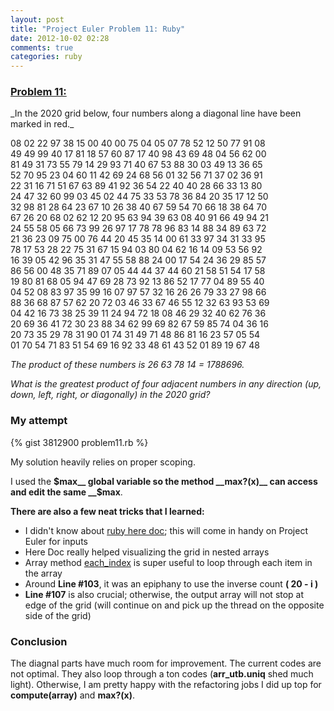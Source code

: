 ```yaml
---
layout: post
title: "Project Euler Problem 11: Ruby"
date: 2012-10-02 02:28
comments: true
categories: ruby
---
```


<h3><a href="http://projecteuler.net/problem=11">Problem 11:</a></h3>
_In the 2020 grid below, four numbers along a diagonal line have been marked in red._

08 02 22 97 38 15 00 40 00 75 04 05 07 78 52 12 50 77 91 08  
49 49 99 40 17 81 18 57 60 87 17 40 98 43 69 48 04 56 62 00  
81 49 31 73 55 79 14 29 93 71 40 67 53 88 30 03 49 13 36 65  
52 70 95 23 04 60 11 42 69 24 68 56 01 32 56 71 37 02 36 91  
22 31 16 71 51 67 63 89 41 92 36 54 22 40 40 28 66 33 13 80  
24 47 32 60 99 03 45 02 44 75 33 53 78 36 84 20 35 17 12 50  
32 98 81 28 64 23 67 10 26 38 40 67 59 54 70 66 18 38 64 70  
67 26 20 68 02 62 12 20 95 63 94 39 63 08 40 91 66 49 94 21  
24 55 58 05 66 73 99 26 97 17 78 78 96 83 14 88 34 89 63 72  
21 36 23 09 75 00 76 44 20 45 35 14 00 61 33 97 34 31 33 95  
78 17 53 28 22 75 31 67 15 94 03 80 04 62 16 14 09 53 56 92  
16 39 05 42 96 35 31 47 55 58 88 24 00 17 54 24 36 29 85 57  
86 56 00 48 35 71 89 07 05 44 44 37 44 60 21 58 51 54 17 58  
19 80 81 68 05 94 47 69 28 73 92 13 86 52 17 77 04 89 55 40  
04 52 08 83 97 35 99 16 07 97 57 32 16 26 26 79 33 27 98 66  
88 36 68 87 57 62 20 72 03 46 33 67 46 55 12 32 63 93 53 69  
04 42 16 73 38 25 39 11 24 94 72 18 08 46 29 32 40 62 76 36  
20 69 36 41 72 30 23 88 34 62 99 69 82 67 59 85 74 04 36 16  
20 73 35 29 78 31 90 01 74 31 49 71 48 86 81 16 23 57 05 54  
01 70 54 71 83 51 54 69 16 92 33 48 61 43 52 01 89 19 67 48  

_The product of these numbers is 26  63  78  14 = 1788696._

_What is the greatest product of four adjacent numbers in any direction
(up, down, left, right, or diagonally) in the 2020 grid?_
<h3> My attempt </h3>

{% gist 3812900 problem11.rb %}

My solution heavily relies on proper scoping.

I used the __$max__ global variable so the method __max?(x)__ can access and edit the same __$max__.

__There are also a few neat tricks that I learned:__

  + I didn't know about <a href="http://en.wikipedia.org/wiki/Here_document#Ruby">ruby here doc</a>; this will come in handy on Project Euler for inputs
  + Here Doc really helped visualizing the grid in nested arrays
  + Array method <a href="http://www.ruby-doc.org/core-1.9.3/Array.html#method-i-each_index">each_index</a> is super useful to loop through each item in the array
  + Around __Line #103__, it was an epiphany to use the inverse count __( 20 - i )__
  + __Line #107__ is also crucial; otherwise, the output array will not stop at edge of the grid (will continue on and pick up the thread on the opposite side of the grid)


<h3> Conclusion </h3>

The diagnal parts have much room for improvement. The current codes are not optimal. They also loop through a ton codes (__arr_utb.uniq__ shed much light). Otherwise, I am pretty happy with the refactoring jobs I did up top for __compute(array)__ and __max?(x)__.
